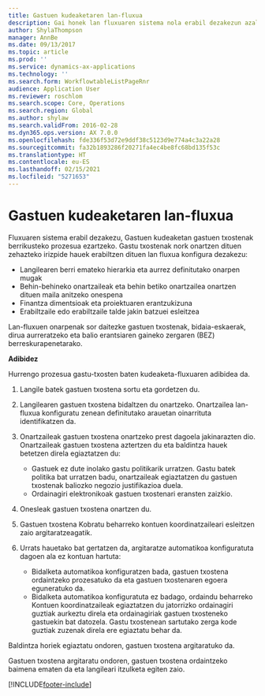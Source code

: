 ```yaml
---
title: Gastuen kudeaketaren lan-fluxua
description: Gai honek lan fluxuaren sistema nola erabil dezakezun azaltzen du Microsoft Dynamics 365 Finance, Gastuen kudeaketan gastuen txostenak berrikusteko prozesua ezartzeko.
author: ShylaThompson
manager: AnnBe
ms.date: 09/13/2017
ms.topic: article
ms.prod: ''
ms.service: dynamics-ax-applications
ms.technology: ''
ms.search.form: WorkflowtableListPageRnr
audience: Application User
ms.reviewer: roschlom
ms.search.scope: Core, Operations
ms.search.region: Global
ms.author: shylaw
ms.search.validFrom: 2016-02-28
ms.dyn365.ops.version: AX 7.0.0
ms.openlocfilehash: fde336f53d72e9ddf38c5123d9e774a4c3a22a28
ms.sourcegitcommit: fa32b1893286f20271fa4ec4be8fc68bd135f53c
ms.translationtype: HT
ms.contentlocale: eu-ES
ms.lasthandoff: 02/15/2021
ms.locfileid: "5271653"
---
```

# <a name="expense-management-workflow"></a>Gastuen kudeaketaren lan-fluxua

Fluxuaren sistema erabil dezakezu, Gastuen kudeaketan gastuen txostenak berrikusteko prozesua ezartzeko. Gastu txostenak nork onartzen dituen zehazteko irizpide hauek erabiltzen dituen lan fluxua konfigura dezakezu:

- Langilearen berri emateko hierarkia eta aurrez definitutako onarpen mugak
- Behin-behineko onartzaileak eta behin betiko onartzailea onartzen dituen maila anitzeko onespena
- Finantza dimentsioak eta proiektuaren erantzukizuna
- Erabiltzaile edo erabiltzaile talde jakin batzuei esleitzea

Lan-fluxuen onarpenak sor daitezke gastuen txostenak, bidaia-eskaerak, dirua aurreratzeko eta balio erantsiaren gaineko zergaren (BEZ) berreskurapenetarako.

**Adibidez**

Hurrengo prozesua gastu-txosten baten kudeaketa-fluxuaren adibidea da.

1. Langile batek gastuen txostena sortu eta gordetzen du.
2. Langilearen gastuen txostena bidaltzen du onartzeko. Onartzailea lan-fluxua konfiguratu zenean definitutako arauetan oinarrituta identifikatzen da.
3. Onartzaileak gastuen txostena onartzeko prest dagoela jakinarazten dio. Onartzaileak gastuen txostena aztertzen du eta baldintza hauek betetzen direla egiaztatzen du:

    - Gastuek ez dute inolako gastu politikarik urratzen. Gastu batek politika bat urratzen badu, onartzaileak egiaztatzen du gastuen txostenak baliozko negozio justifikazioa duela.
    - Ordainagiri elektronikoak gastuen txostenari eransten zaizkio.

4. Onesleak gastuen txostena onartzen du.
5. Gastuen txostena Kobratu beharreko kontuen koordinatzaileari esleitzen zaio argitaratzeagatik.
6. Urrats hauetako bat gertatzen da, argitaratze automatikoa konfiguratuta dagoen ala ez kontuan hartuta:

    - Bidalketa automatikoa konfiguratzen bada, gastuen txostena ordaintzeko prozesatuko da eta gastuen txostenaren egoera eguneratuko da.
    - Bidalketa automatikoa konfiguratuta ez badago, ordaindu beharreko Kontuen koordinatzaileak egiaztatzen du jatorrizko ordainagiri guztiak aurkeztu direla eta ordainagiriak gastuen txosteneko gastuekin bat datozela. Gastu txostenean sartutako zerga kode guztiak zuzenak direla ere egiaztatu behar da.

Baldintza horiek egiaztatu ondoren, gastuen txostena argitaratuko da.

Gastuen txostena argitaratu ondoren, gastuen txostena ordaintzeko baimena ematen da eta langileari itzulketa egiten zaio.


[!INCLUDE[footer-include](../includes/footer-banner.md)]